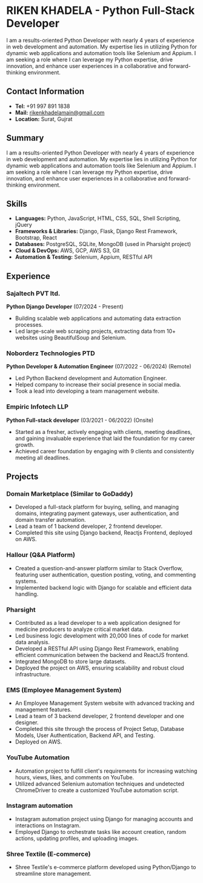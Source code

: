 # RIKEN KHADELA - Python Full-Stack Developer

I am a results-oriented Python Developer with nearly 4 years of experience in web development and automation. My expertise lies in utilizing Python for dynamic web applications and automation tools like Selenium and Appium. I am seeking a role where I can leverage my Python expertise, drive innovation, and enhance user experiences in a collaborative and forward-thinking environment.

## Contact Information
* **Tel:** +91 997 891 1838 
* **Mail:** rikenkhadelamain@gmail.com 
* **Location:** Surat, Gujrat 

## Summary
I am a results-oriented Python Developer with nearly 4 years of experience in web development and automation. My expertise lies in utilizing Python for dynamic web applications and automation tools like Selenium and Appium. I am seeking a role where I can leverage my Python expertise, drive innovation, and enhance user experiences in a collaborative and forward-thinking environment.

## Skills
* **Languages:** Python, JavaScript, HTML, CSS, SQL, Shell Scripting, jQuery 
* **Frameworks & Libraries:** Django, Flask, Django Rest Framework, Bootstrap, React 
* **Databases:** PostgreSQL, SQLite, MongoDB (used in Pharsight project) 
* **Cloud & DevOps:** AWS, GCP, AWS S3, Git 
* **Automation & Testing:** Selenium, Appium, RESTful API 

## Experience

### Sajaltech PVT ltd.
**Python Django Developer** (07/2024 - Present) 
* Building scalable web applications and automating data extraction processes.
* Led large-scale web scraping projects, extracting data from 10+ websites using BeautifulSoup and Selenium.

### Noborderz Technologies PTD
**Python Developer & Automation Engineer** (07/2022 - 06/2024)  (Remote)
* Led Python Backend development and Automation Engineer.
* Helped company to increase their social presence in social media.
* Took a lead into developing a team management website.

### Empiric Infotech LLP
**Python Full-stack developer** (03/2021 - 06/2022)  (Onsite)
* Started as a fresher, actively engaging with clients, meeting deadlines, and gaining invaluable experience that laid the foundation for my career growth.
* Achieved career foundation by engaging with 9 clients and consistently meeting all deadlines.

## Projects

### Domain Marketplace (Similar to GoDaddy) 
* Developed a full-stack platform for buying, selling, and managing domains, integrating payment gateways, user authentication, and domain transfer automation.
* Lead a team of 1 backend developer, 2 frontend developer.
* Completed this site using Django backend, Reactjs Frontend, deployed on AWS.

### Hallour (Q&A Platform) 
* Created a question-and-answer platform similar to Stack Overflow, featuring user authentication, question posting, voting, and commenting systems.
* Implemented backend logic with Django for scalable and efficient data handling.

### Pharsight 
* Contributed as a lead developer to a web application designed for medicine producers to analyze critical market data.
* Led business logic development with 20,000 lines of code for market data analysis.
* Developed a RESTful API using Django Rest Framework, enabling efficient communication between the backend and ReactJS frontend.
* Integrated MongoDB to store large datasets.
* Deployed the project on AWS, ensuring scalability and robust cloud infrastructure.

### EMS (Employee Management System) 
* An Employee Management System website with advanced tracking and management features.
* Lead a team of 3 backend developer, 2 frontend developer and one designer.
* Completed this site through the process of Project Setup, Database Models, User Authentication, Backend API, and Testing.
* Deployed on AWS.

### YouTube Automation
* Automation project to fulfill client's requirements for increasing watching hours, views, likes, and comments on YouTube.
* Utilized advanced Selenium automation techniques and undetected ChromeDriver to create a customized YouTube automation script.

### Instagram automation
* Instagram automation project using Django for managing accounts and interactions on Instagram.
* Employed Django to orchestrate tasks like account creation, random actions, updating profiles, and uploading images.

### Shree Textile (E-commerce)
* Shree Textile's e-commerce platform developed using Python/Django to streamline store management.
